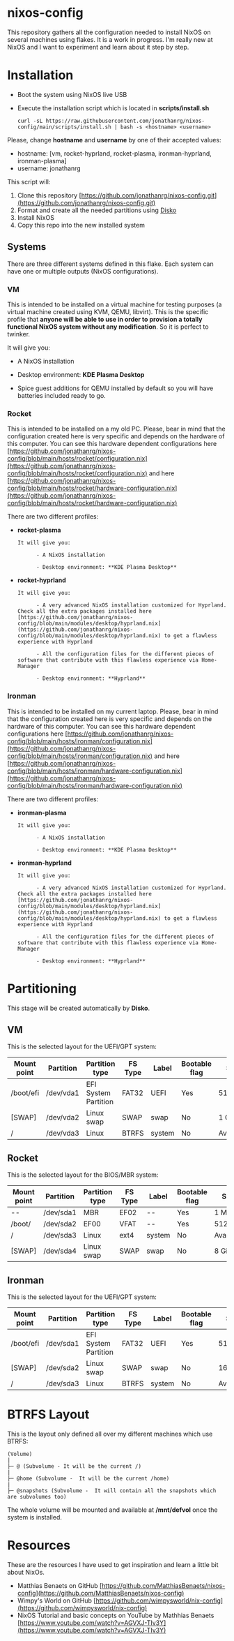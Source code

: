 # nixos-config
This repository gathers all the configuration needed to install NixOS on several machines using flakes. It is a work in progress.
I'm really new at NixOS and I want to experiment and learn about it step by step.

# Installation

- Boot the system using NixOS live USB
- Execute the installation script which is located in **scripts/install.sh**

      curl -sL https://raw.githubusercontent.com/jonathanrg/nixos-config/main/scripts/install.sh | bash -s <hostname> <username>
      

Please, change **hostname** and **username** by one of their accepted values:

- hostname: [vm, rocket-hyprland, rocket-plasma, ironman-hyprland, ironman-plasma]
- username: jonathanrg

This script will:

1. Clone this repository [https://github.com/jonathanrg/nixos-config.git](https://github.com/jonathanrg/nixos-config.git)
1. Format and create all the needed partitions using [Disko](https://github.com/nix-community/disko)
1. Install NixOS
1. Copy this repo into the new installed system

## Systems

There are three different systems defined in this flake. Each system can have one or multiple outputs (NixOS configurations).

### VM

This is intended to be installed on a virtual machine for testing purposes (a virtual machine created using KVM, QEMU, libvirt). This is the specific profile that **anyone will be able to use in order to provision a totally functional NixOS system without any modification**. So it is perfect to twinker. 

It will give you:

- A NixOS installation

- Desktop environment: **KDE Plasma Desktop**

- Spice guest additions for QEMU installed by default so you will have batteries included ready to go.

### Rocket

This is intended to be installed on a my old PC. Please, bear in mind that the configuration created here is very specific and depends on the hardware of this computer. You can see this hardware dependent configurations here [https://github.com/jonathanrg/nixos-config/blob/main/hosts/rocket/configuration.nix](https://github.com/jonathanrg/nixos-config/blob/main/hosts/rocket/configuration.nix) and here [https://github.com/jonathanrg/nixos-config/blob/main/hosts/rocket/hardware-configuration.nix](https://github.com/jonathanrg/nixos-config/blob/main/hosts/rocket/hardware-configuration.nix)

There are two different profiles:

- **rocket-plasma**

      It will give you:

            - A NixOS installation

            - Desktop environment: **KDE Plasma Desktop**

- **rocket-hyprland**

      It will give you:

            - A very advanced NixOS installation customized for Hyprland. Check all the extra packages installed here [https://github.com/jonathanrg/nixos-config/blob/main/modules/desktop/hyprland.nix](https://github.com/jonathanrg/nixos-config/blob/main/modules/desktop/hyprland.nix) to get a flawless experience with Hyprland

            - All the configuration files for the different pieces of software that contribute with this flawless experience via Home-Manager

            - Desktop environment: **Hyprland**

### Ironman

This is intended to be installed on my current laptop. Please, bear in mind that the configuration created here is very specific and depends on the hardware of this computer. You can see this hardware dependent configurations here [https://github.com/jonathanrg/nixos-config/blob/main/hosts/ironman/configuration.nix](https://github.com/jonathanrg/nixos-config/blob/main/hosts/ironman/configuration.nix) and here [https://github.com/jonathanrg/nixos-config/blob/main/hosts/ironman/hardware-configuration.nix](https://github.com/jonathanrg/nixos-config/blob/main/hosts/ironman/hardware-configuration.nix)

There are two different profiles:

- **ironman-plasma**

      It will give you:

            - A NixOS installation

            - Desktop environment: **KDE Plasma Desktop**

- **ironman-hyprland**

      It will give you:

            - A very advanced NixOS installation customized for Hyprland. Check all the extra packages installed here [https://github.com/jonathanrg/nixos-config/blob/main/modules/desktop/hyprland.nix](https://github.com/jonathanrg/nixos-config/blob/main/modules/desktop/hyprland.nix) to get a flawless experience with Hyprland

            - All the configuration files for the different pieces of software that contribute with this flawless experience via Home-Manager

            - Desktop environment: **Hyprland**

# Partitioning
This stage will be created automatically by **Disko**.

## VM

This is the selected layout for the UEFI/GPT system:

| Mount point | Partition | Partition type      | FS Type | Label | Bootable flag | Size |
|-------------|-----------|---------------------|---------|--------|------|------------|
| /boot/efi   | /dev/vda1 | EFI System Partition| FAT32   | UEFI   | Yes | 512 MiB     |
| [SWAP]      | /dev/vda2 | Linux swap 		  | SWAP    | swap   | No  | 1 GiB     |
| /           | /dev/vda3 | Linux 			  | BTRFS   | system | No  | Available |

## Rocket

This is the selected layout for the BIOS/MBR system:

| Mount point | Partition | Partition type      | FS Type | Label | Bootable flag | Size |
|-------------|-----------|---------------------|---------|--------|------|--------------|
| --          | /dev/sda1 | MBR                 | EF02    | --     | Yes   | 1 MiB       |
| /boot/      | /dev/sda2 | EF00                | VFAT    | --     | Yes   | 512 MiB     |
| /           | /dev/sda3 | Linux               | ext4    | system | No    | Available   |
| [SWAP]      | /dev/sda4 | Linux swap          | SWAP    | swap   | No    | 8 GiB       |

## Ironman

This is the selected layout for the UEFI/GPT system:

| Mount point | Partition | Partition type      | FS Type | Label | Bootable flag | Size |
|-------------|-----------|---------------------|---------|--------|------|-------------|
| /boot/efi   | /dev/sda1 | EFI System Partition| FAT32   | UEFI   | Yes  | 512 MiB     |
| [SWAP]      | /dev/sda2 | Linux swap            | SWAP    | swap   | No  | 16 GiB     |
| /           | /dev/sda3 | Linux                 | BTRFS   | system | No  | Available  |

# BTRFS Layout
This is the layout only defined all over my different machines which use BTRFS:

```
(Volume)
|
├─ @ (Subvolume - It will be the current /)
|
├─ @home (Subvolume -  It will be the current /home)
|
├─ @snapshots (Subvolume -  It will contain all the snapshots which are subvolumes too)
```

The whole volume will be mounted and available at **/mnt/defvol** once the system is installed.

# Resources
These are the resources I have used to get inspiration and learn a little bit about NixOs.

- Matthias Benaets on GitHub [https://github.com/MatthiasBenaets/nixos-config](https://github.com/MatthiasBenaets/nixos-config)
- Wimpy's World on GitHub [https://github.com/wimpysworld/nix-config](https://github.com/wimpysworld/nix-config)
- NixOS Tutorial and basic concepts on YouTube by Mathhias Benaets [https://www.youtube.com/watch?v=AGVXJ-TIv3Y](https://www.youtube.com/watch?v=AGVXJ-TIv3Y)
